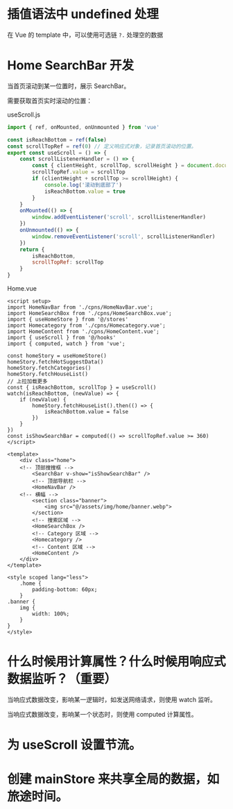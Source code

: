 # 插值语法中 undefined 处理

在 Vue 的 template 中，可以使用可选链 `?.` 处理空的数据

# Home SearchBar 开发

当首页滚动到某一位置时，展示 SearchBar。

需要获取首页实时滚动的位置：

useScroll.js

```js
import { ref, onMounted, onUnmounted } from 'vue'

const isReachBottom = ref(false)
const scrollTopRef = ref(0) // 定义响应式对象，记录首页滚动的位置。
export const useScroll = () => {
	const scrollListenerHandler = () => {
		const { clientHeight, scrollTop, scrollHeight } = document.documentElement
		scrollTopRef.value = scrollTop
		if (clientHeight + scrollTop >= scrollHeight) {
			console.log('滚动到底部了')
			isReachBottom.value = true
		}
	}
	onMounted(() => {
		window.addEventListener('scroll', scrollListenerHandler)
	})
	onUnmounted(() => {
		window.removeEventListener('scroll', scrollListenerHandler)
	})
	return {
		isReachBottom,
		scrollTopRef: scrollTop
	}
}
```

Home.vue

```vue
<script setup>
import HomeNavBar from './cpns/HomeNavBar.vue';
import HomeSearchBox from './cpns/HomeSearchBox.vue';
import { useHomeStore } from '@/stores'
import Homecategory from './cpns/Homecategory.vue';
import HomeContent from './cpns/HomeContent.vue';
import { useScroll } from '@/hooks'
import { computed, watch } from 'vue';

const homeStory = useHomeStore()
homeStory.fetchHotSuggestData()
homeStory.fetchCategories()
homeStory.fetchHouseList()
// 上拉加载更多
const { isReachBottom, scrollTop } = useScroll()
watch(isReachBottom, (newValue) => {
	if (newValue) {
		homeStory.fetchHouseList().then(() => {
			isReachBottom.value = false
		})
	}
})
const isShowSearchBar = computed(() => scrollTopRef.value >= 360)
</script>

<template>
	<div class="home">
    <!-- 顶部搜搜框 -->
		<SearchBar v-show="isShowSearchBar" />
		<!-- 顶部导航栏 -->
		<HomeNavBar />
    <!-- 横幅 -->
		<section class="banner">
			<img src="@/assets/img/home/banner.webp">
		</section>
		<!-- 搜索区域 -->
		<HomeSearchBox />
		<!-- Category 区域 -->
		<Homecategory />
		<!-- Content 区域 -->
		<HomeContent />
	</div>
</template>

<style scoped lang="less">
	.home {
		padding-bottom: 60px;
	}
.banner {
	img {
		width: 100%;
	}
}
</style>
```

# 什么时候用计算属性？什么时候用响应式数据监听？（重要）

当响应式数据改变，影响某一逻辑时，如发送网络请求，则使用 watch 监听。

当响应式数据改变，影响某一个状态时，则使用 computed 计算属性。

# 为 useScroll 设置节流。

# 创建 mainStore 来共享全局的数据，如旅途时间。

